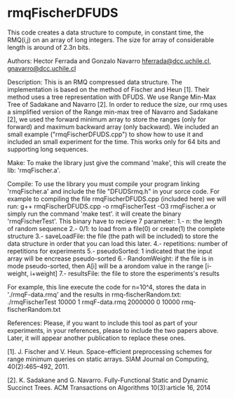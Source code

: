 # rmqFischerDFUDS
This code creates a data structure to compute, in constant time, the RMQ(i,j) on an array of long integers.  The size for array of considerable length is around of 2.3n bits.

Authors: Hector Ferrada and Gonzalo Navarro 
hferrada@dcc.uchile.cl, gnavarro@dcc.uchile.cl

Description: 
This is an RMQ compressed data structure. The implementation is based on the method of Fischer and Heun [1]. 
Their method uses a tree representation with DFUDS. We use Range Min-Max Tree of Sadakane and Navarro [2]. 
In order to reduce the size, our rmq uses a simplified version of the Range min-max tree of Navarro and Sadakane [2], 
we used the forward minimum array to store the ranges (only for forward) and maximum backward array (only backward). 
We included an small example ("rmqFischerDFUDS.cpp") to show how to use it and included an small experiment for the time. 
This works only for 64 bits and supporting long sequences.

Make: 
To make the library just give the command 'make', this will create the lib: 'rmqFischer.a'.

Compile: 
To use the library you must compile your program linking 'rmqFischer.a' and include the file "DFUDSrmq.h" in your sorce code. 
For example to compiling the file rmqFischerDFUDS.cpp (included here) we will run: 
g++ rmqFischerDFUDS.cpp -o rmqFischerTest -O3 rmqFischer.a 
or simply run the command 'make test'. it will create the binary 'rmqFischerTest'. 
This binary have to recieve 7 parameter: 
1.- n: the length of random sequence 
2.- 0/1: to load from a file(0) or create(1) the complete structure
3.- saveLoadFile: the file (the path will be included) to store the data structure in order that you can load this later. 
4.- repetitions: number of repetitions for experiments
5.- pseudoSorted: 1 indicated that the input array will be encrease pseudo-sorted
6.- RandomWeight: if the file is in mode pseudo-sorted, then A[i] will be a arondom value in the range [i-weight, i+weight]
7.- resultsFile: the file to store the esperiments's results

For example, this line execute the code for n=10^4, stores the data in './rmqF-data.rmq' and the results in rmq-fischerRandom.txt: 
./rmqFischerTest 10000 1 rmqF-data.rmq 2000000 0 10000 rmq-fischerRandom.txt

References: Please, if you want to include this tool as part of your experiments, in your references, please to include the two papers above. 
Later, it will appear another publication to replace these ones.

[1]. J. Fischer and V. Heun. Space-efficient preprocessing schemes for range minimum queries on static arrays. 
SIAM Journal on Computing, 40(2):465–492, 2011.

[2]. K. Sadakane and G. Navarro. Fully-Functional Static and Dynamic Succinct Trees. 
ACM Transactions on Algorithms 10(3):article 16, 2014
